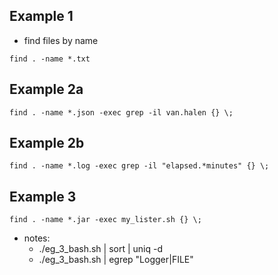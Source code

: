 
## Example 1

* find files by name

```
find . -name *.txt
```

## Example 2a

```
find . -name *.json -exec grep -il van.halen {} \; 
```

## Example 2b

```
find . -name *.log -exec grep -il "elapsed.*minutes" {} \; 
```

## Example 3
```
find . -name *.jar -exec my_lister.sh {} \; 
```

* notes:
    - ./eg_3_bash.sh | sort | uniq -d
    - ./eg_3_bash.sh | egrep "Logger|FILE"
